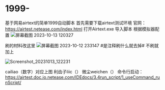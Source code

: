 # 1999-
基于网易airtext的简单1999自动脚本
首先需要下载airtext测试环境
官网：https://airtest.netease.com/index.html
打开Airtext.exe
导入脚本
根据模拟器配置
![屏幕截图 2023-10-13 120327](https://github.com/cllxc/1999-/assets/106934853/4f88165c-e275-4172-b70c-259d47c0388c)

刷的材料改这里
![屏幕截图 2023-10-12 233147](https://github.com/cllxc/1999-/assets/106934853/8308be09-71f6-482f-9f8d-ec2a47de0ffd)
#是注释刷什么就去掉#
不刷就加上

![Screenshot_20231013_122231](https://github.com/cllxc/1999-/assets/106934853/25d0cdff-45c6-42e2-a0f1-998aefed8ae8)

cailiao（数字）对应上图
利齿子liic（）
微尘weichen（）
命令行启动：
https://airtest.doc.io.netease.com/IDEdocs/3.4run_script/1_useCommand_runScript/
